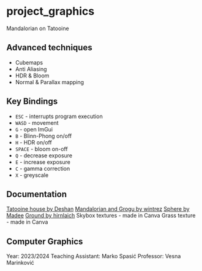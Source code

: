 # project_graphics
Mandalorian on Tatooine 

## Advanced techniques
- Cubemaps 
- Anti Aliasing 
- HDR & Bloom 
- Normal & Parallax mapping 

## Key Bindings
- `ESC` - interrupts program execution
- `WASD` - movement
- `G` - open ImGui
- `B` - Blinn-Phong on/off
- `H` - HDR on/off
- `SPACE` - bloom on-off
- `Q` - decrease exposure
- `E` - increase exposure
- `C` - gamma correction
- `X` - greyscale

## Documentation
[Tatooine house by Deshan](https://sketchfab.com/3d-models/tatooine-e1a2af1e90db4b5ebe817b259fe50bf0) 
[Mandalorian and Grogu by wintrez](https://sketchfab.com/3d-models/mandalorian-blender-model-0ad6c7b238da405c963f710417285808) 
[Sphere by Madee](https://sketchfab.com/3d-models/rusty-metal-sphere-65e54b2d2e294075845b2ee73cd721aa) 
[Ground by hirnlaich](https://sketchfab.com/3d-models/be-mountain-dunes-c5fcf8e9f37e4db9aa75d857f1adcf56) 
Skybox textures - made in Canva 
Grass texture - made in Canva 

## Computer Graphics
Year: 2023/2024 
Teaching Assistant: Marko Spasić
Professor: Vesna Marinković
